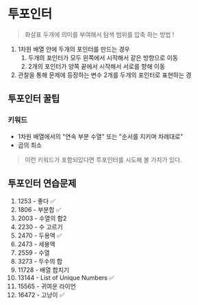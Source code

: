# 투포인터 

>화살표 두개에 의미를 부여해서 탐색 범위를 압축 하는 방법 ! 
1. 1차원 배열 안에 두개의 포인터를 만드는 경우 
   1. 두개의 포인터가 모두 왼쪽에서 시작해서 같은 방향으로 이동 
   2. 2개의 포인터가 양쪽 끝에서 시작해서 서로를 향해 이동 
2. 관찰을 통해 문제에 등장하는 변수 2개를 두개의 포인터로 표현하는 경

## 투포인터 꿀팁

### 키워드 
- 1차원 배열에서의 "연속 부분 수열" 또는 "순서를 지키며 차례대로"
- 곱의 최소 

> 이런 키워드가 포함되있다면 투포인터를 시도해 볼 가치가 있다. 

## 투포인터 연습문제 
1. 1253 - 좋다 ✅
2. 1806 - 부분합 ✅
3. 2003 - 수열의 합2
4. 2230 - 수 고르기
5. 2470 - 두용액 ✅
6. 2473 - 세용액
7. 2559 - 수열
8. 3273 - 두수의 합
9. 11728 - 배열 합치기
10. 13144 - List of Unique Numbers ✅
11. 15565 - 귀여운 라이언
12. 16472 - 고냥이 ✅
